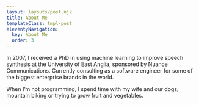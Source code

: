 ```yaml
---
layout: layouts/post.njk
title: About Me
templateClass: tmpl-post
eleventyNavigation:
  key: About Me
  order: 3
---
```


<p>In 2007, I received a PhD in using machine learning to improve speech synthesis at the University of East Anglia, sponsored by Nuance Communications. Currently consulting as a software engineer for some of the biggest enterprise brands in the world.</p>

<p>When I’m not programming, I spend time with my wife and our dogs, mountain biking or trying to grow fruit and vegetables.</p>